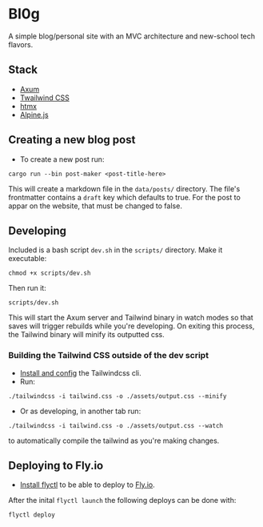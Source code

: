 # Bl0g
A simple blog/personal site with an MVC architecture and new-school tech flavors.

## Stack
- [Axum](https://docs.rs/axum/latest/axum/)
- [Twailwind CSS](https://tailwindcss.com/)
- [htmx](https://htmx.org)
- [Alpine.js](https://alpinejs.dev)

## Creating a new blog post
- To create a new post run:
```shell
cargo run --bin post-maker <post-title-here>
```

This will create a markdown file in the `data/posts/` directory. The file's frontmatter 
contains a `draft` key which defaults to true. For the post to appar on the website,
that must be changed to false.

## Developing
Included is a bash script `dev.sh` in the `scripts/` directory. Make it executable:
```shell
chmod +x scripts/dev.sh
```

Then run it:
```shell
scripts/dev.sh
```

This will start the Axum server and Tailwind binary in watch modes so that saves
will trigger rebuilds while you're developing. On exiting this process, the Tailwind
binary will minify its outputted css.

### Building the Tailwind CSS outside of the dev script
- [Install and config](https://tailwindcss.com/blog/standalone-cli) the Tailwindcss cli.
- Run:
```shell
./tailwindcss -i tailwind.css -o ./assets/output.css --minify
```

- Or as developing, in another tab run:
```shell
./tailwindcss -i tailwind.css -o ./assets/output.css --watch
```
to automatically compile the tailwind as you're making changes.

## Deploying to Fly.io
- [Install flyctl](https://fly.io/docs/hands-on/install-flyctl/) to be able to deploy to [Fly.io](https://fly.io).

After the inital `flyctl launch` the following deploys can be done with:
```shell
flyctl deploy
```

